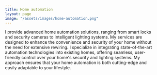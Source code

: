 ```yaml
---
title: Home automation
layout: page
image: "/assets/images/home-automation.png"
---
```


I provide advanced home automation solutions, ranging from smart locks and security cameras to intelligent lighting systems. My services are designed to enhance the convenience and security of your home without the need for extensive rewiring. I specialize in integrating state-of-the-art automation technologies into existing homes, offering seamless, user-friendly control over your home's security and lighting systems. My approach ensures that your home automation is both cutting-edge and easily adaptable to your lifestyle.